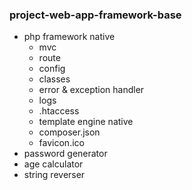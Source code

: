 ### project-web-app-framework-base

- php framework native
	- mvc
	- route
	- config
	- classes
	- error & exception handler
	- logs
	- .htaccess
	- template engine native
	- composer.json
	- favicon.ico
- password generator
- age calculator
- string reverser
